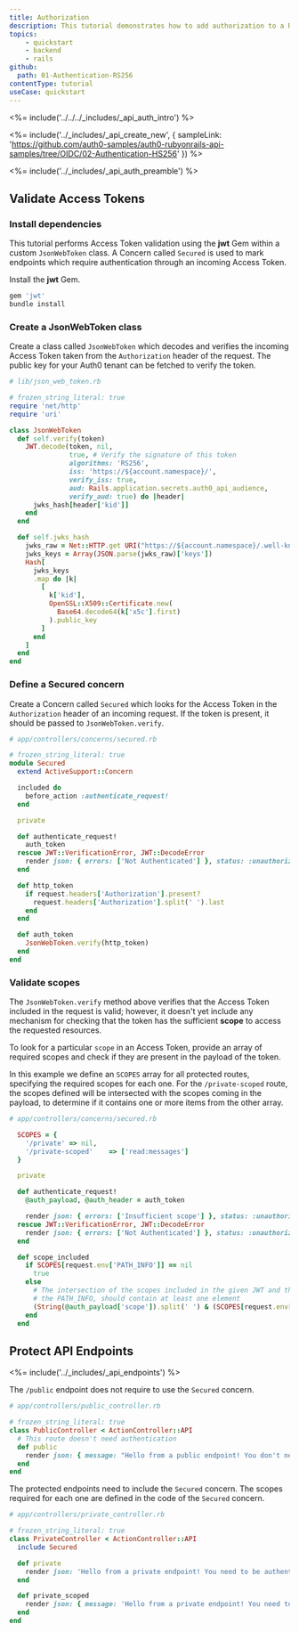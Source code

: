 ```yaml
---
title: Authorization
description: This tutorial demonstrates how to add authorization to a Ruby on Rails API.
topics:
    - quickstart
    - backend
    - rails
github:
  path: 01-Authentication-RS256
contentType: tutorial
useCase: quickstart
---
```


<%= include('../../../_includes/_api_auth_intro') %>

<%= include('../_includes/_api_create_new', { sampleLink: 'https://github.com/auth0-samples/auth0-rubyonrails-api-samples/tree/OIDC/02-Authentication-HS256' }) %>

<%= include('../_includes/_api_auth_preamble') %>

## Validate Access Tokens

### Install dependencies

This tutorial performs Access Token validation using the  **jwt** Gem within a custom `JsonWebToken` class. A Concern called `Secured` is used to mark endpoints which require authentication through an incoming Access Token. 

Install the **jwt** Gem.

```bash
gem 'jwt'
bundle install
```

### Create a JsonWebToken class

Create a class called `JsonWebToken` which decodes and verifies the incoming Access Token taken from the `Authorization` header of the request. The public key for your Auth0 tenant can be fetched to verify the token.

```rb
# lib/json_web_token.rb

# frozen_string_literal: true
require 'net/http'
require 'uri'

class JsonWebToken
  def self.verify(token)
    JWT.decode(token, nil,
               true, # Verify the signature of this token
               algorithms: 'RS256',
               iss: 'https://${account.namespace}/',
               verify_iss: true,
               aud: Rails.application.secrets.auth0_api_audience,
               verify_aud: true) do |header|
      jwks_hash[header['kid']]
    end
  end

  def self.jwks_hash
    jwks_raw = Net::HTTP.get URI("https://${account.namespace}/.well-known/jwks.json")
    jwks_keys = Array(JSON.parse(jwks_raw)['keys'])
    Hash[
      jwks_keys
      .map do |k|
        [
          k['kid'],
          OpenSSL::X509::Certificate.new(
            Base64.decode64(k['x5c'].first)
          ).public_key
        ]
      end
    ]
  end
end
```

### Define a Secured concern

Create a Concern called `Secured` which looks for the Access Token in the `Authorization` header of an incoming request. If the token is present, it should be passed to `JsonWebToken.verify`.

```rb
# app/controllers/concerns/secured.rb

# frozen_string_literal: true
module Secured
  extend ActiveSupport::Concern

  included do
    before_action :authenticate_request!
  end

  private

  def authenticate_request!
    auth_token
  rescue JWT::VerificationError, JWT::DecodeError
    render json: { errors: ['Not Authenticated'] }, status: :unauthorized
  end

  def http_token
    if request.headers['Authorization'].present?
      request.headers['Authorization'].split(' ').last
    end
  end

  def auth_token
    JsonWebToken.verify(http_token)
  end
end
```

### Validate scopes

The `JsonWebToken.verify` method above verifies that the Access Token included in the request is valid; however, it doesn't yet include any mechanism for checking that the token has the sufficient **scope** to access the requested resources.

To look for a particular `scope` in an Access Token, provide an array of required scopes and check if they are present in the payload of the token.

In this example we define an `SCOPES` array for all protected routes, specifying the required scopes for each one. For the `/private-scoped` route, the scopes defined will be intersected with the scopes coming in the payload, to determine if it contains one or more items from the other array.

```rb
# app/controllers/concerns/secured.rb

  SCOPES = {
    '/private' => nil,
    '/private-scoped'    => ['read:messages']
  }

  private

  def authenticate_request!
    @auth_payload, @auth_header = auth_token

    render json: { errors: ['Insufficient scope'] }, status: :unauthorized unless scope_included
  rescue JWT::VerificationError, JWT::DecodeError
    render json: { errors: ['Not Authenticated'] }, status: :unauthorized
  end

  def scope_included
    if SCOPES[request.env['PATH_INFO']] == nil
      true
    else
      # The intersection of the scopes included in the given JWT and the ones in the SCOPES hash needed to access
      # the PATH_INFO, should contain at least one element
      (String(@auth_payload['scope']).split(' ') & (SCOPES[request.env['PATH_INFO']])).any?
    end
  end
```

## Protect API Endpoints

<%= include('../_includes/_api_endpoints') %>

The `/public` endpoint does not require to use the `Secured` concern.

```rb
# app/controllers/public_controller.rb

# frozen_string_literal: true
class PublicController < ActionController::API
  # This route doesn't need authentication
  def public
    render json: { message: "Hello from a public endpoint! You don't need to be authenticated to see this." }
  end
end
```

The protected endpoints need to include the `Secured` concern. The scopes required for each one are defined in the code of the `Secured` concern.

```rb
# app/controllers/private_controller.rb

# frozen_string_literal: true
class PrivateController < ActionController::API
  include Secured

  def private
    render json: 'Hello from a private endpoint! You need to be authenticated to see this.'
  end

  def private_scoped
    render json: { message: 'Hello from a private endpoint! You need to be authenticated and have a scope of read:messages to see this.' }
  end
end

```
